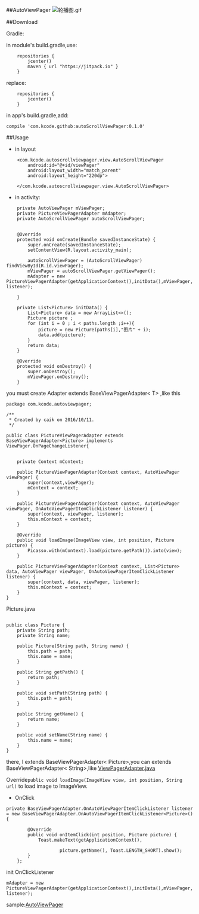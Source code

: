 ##AutoViewPager
![轮播图.gif](http://upload-images.jianshu.io/upload_images/1715403-cbf7c309b85e2770.gif?imageMogr2/auto-orient/strip)

##Download

Gradle:

in module's build.gradle,use:

```
    repositories {
        jcenter()
        maven { url "https://jitpack.io" }
    }
```

replace:

```
    repositories {
        jcenter()
    }
```

in app's build.gradle,add:

```
compile 'com.kcode.github:autoScrollViewPager:0.1.0'
```

##Usage
* in layout

```
    <com.kcode.autoscrollviewpager.view.AutoScrollViewPager
        android:id="@+id/viewPager"
        android:layout_width="match_parent"
        android:layout_height="220dp">
        
    </com.kcode.autoscrollviewpager.view.AutoScrollViewPager>
```


* in activity:

```
	private AutoViewPager mViewPager;
    private PictureViewPagerAdapter mAdapter;
    private AutoScrollViewPager autoScrollViewPager;


    @Override
    protected void onCreate(Bundle savedInstanceState) {
        super.onCreate(savedInstanceState);
        setContentView(R.layout.activity_main);

        autoScrollViewPager = (AutoScrollViewPager) findViewById(R.id.viewPager);
        mViewPager = autoScrollViewPager.getViewPager();
        mAdapter = new PictureViewPagerAdapter(getApplicationContext(),initData(),mViewPager, listener);

    }
    
    private List<Picture> initData() {
        List<Picture> data = new ArrayList<>();
        Picture picture ;
        for (int i = 0 ; i < paths.length ;i++){
            picture = new Picture(paths[i],"图片" + i);
            data.add(picture);
        }
        return data;
    }
    
    @Override
    protected void onDestroy() {
        super.onDestroy();
        mViewPager.onDestroy();
    }
```

you must create Adapter extends BaseViewPagerAdapter< T> ,like this

```
package com.kcode.autoviewpager;

/**
 * Created by caik on 2016/10/11.
 */

public class PictureViewPagerAdapter extends BaseViewPagerAdapter<Picture> implements ViewPager.OnPageChangeListener{


    private Context mContext;

    public PictureViewPagerAdapter(Context context, AutoViewPager viewPager) {
        super(context,viewPager);
        mContext = context;
    }

    public PictureViewPagerAdapter(Context context, AutoViewPager viewPager, OnAutoViewPagerItemClickListener listener) {
        super(context, viewPager, listener);
        this.mContext = context;
    }

    @Override
    public void loadImage(ImageView view, int position, Picture picture) {
        Picasso.with(mContext).load(picture.getPath()).into(view);
    }

    public PictureViewPagerAdapter(Context context, List<Picture> data, AutoViewPager viewPager, OnAutoViewPagerItemClickListener listener) {
        super(context, data, viewPager, listener);
        this.mContext = context;
    }
}

```

Picture.java

```

public class Picture {
    private String path;
    private String name;

    public Picture(String path, String name) {
        this.path = path;
        this.name = name;
    }

    public String getPath() {
        return path;
    }

    public void setPath(String path) {
        this.path = path;
    }

    public String getName() {
        return name;
    }

    public void setName(String name) {
        this.name = name;
    }
}
```

there, I extends BaseViewPagerAdapter< Picture>,you can extends BaseViewPagerAdapter< String>,like [ViewPagerAdapter.java](https://github.com/fccaikai/AutoScrollViewPager/blob/master/app/src/main/java/com/kcode/autoviewpager/ViewPagerAdapter.java)


Override```public void loadImage(ImageView view, int position, String url)``` to load image to ImageView.

* OnClick

```
private BaseViewPagerAdapter.OnAutoViewPagerItemClickListener listener = new BaseViewPagerAdapter.OnAutoViewPagerItemClickListener<Picture>() {

        @Override
        public void onItemClick(int position, Picture picture) {
            Toast.makeText(getApplicationContext(),

                    picture.getName(), Toast.LENGTH_SHORT).show();
        }
    };
```

init OnClickListener

```
mAdapter = new PictureViewPagerAdapter(getApplicationContext(),initData(),mViewPager, listener);

```

sample:[AutoViewPager](https://github.com/fccaikai/AutoScrollViewPager/tree/master/app)


